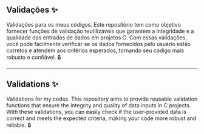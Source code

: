 ## Validações ✨

Validações para os meus códigos. Este repositório tem como objetivo fornecer funções de validação reutilizáveis que garantem a integridade e a qualidade das entradas de dados em projetos C. Com essas validações, você pode facilmente verificar se os dados fornecidos pelo usuário estão corretos e atendem aos critérios esperados, tornando seu código mais robusto e confiável. 🔒

---

## Validations ✨

Validations for my codes. This repository aims to provide reusable validation functions that ensure the integrity and quality of data inputs in C projects. With these validations, you can easily check if the user-provided data is correct and meets the expected criteria, making your code more robust and reliable. 🔒
